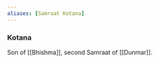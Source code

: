 ```yaml
---
aliases: [Samraat Kotana]
---
```


### Kotana

Son of [[Bhishma]], second Samraat of [[Dunmar]]. 


